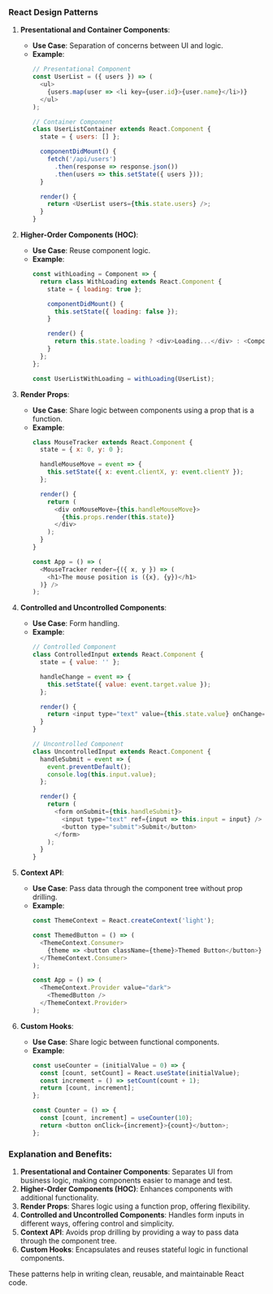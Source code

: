 ### React Design Patterns

1. **Presentational and Container Components**:
   - **Use Case**: Separation of concerns between UI and logic.
   - **Example**:
     ```javascript
     // Presentational Component
     const UserList = ({ users }) => (
       <ul>
         {users.map(user => <li key={user.id}>{user.name}</li>)}
       </ul>
     );

     // Container Component
     class UserListContainer extends React.Component {
       state = { users: [] };

       componentDidMount() {
         fetch('/api/users')
           .then(response => response.json())
           .then(users => this.setState({ users }));
       }

       render() {
         return <UserList users={this.state.users} />;
       }
     }
     ```

2. **Higher-Order Components (HOC)**:
   - **Use Case**: Reuse component logic.
   - **Example**:
     ```javascript
     const withLoading = Component => {
       return class WithLoading extends React.Component {
         state = { loading: true };

         componentDidMount() {
           this.setState({ loading: false });
         }

         render() {
           return this.state.loading ? <div>Loading...</div> : <Component {...this.props} />;
         }
       };
     };

     const UserListWithLoading = withLoading(UserList);
     ```

3. **Render Props**:
   - **Use Case**: Share logic between components using a prop that is a function.
   - **Example**:
     ```javascript
     class MouseTracker extends React.Component {
       state = { x: 0, y: 0 };

       handleMouseMove = event => {
         this.setState({ x: event.clientX, y: event.clientY });
       };

       render() {
         return (
           <div onMouseMove={this.handleMouseMove}>
             {this.props.render(this.state)}
           </div>
         );
       }
     }

     const App = () => (
       <MouseTracker render={({ x, y }) => (
         <h1>The mouse position is ({x}, {y})</h1>
       )} />
     );
     ```

4. **Controlled and Uncontrolled Components**:
   - **Use Case**: Form handling.
   - **Example**:
     ```javascript
     // Controlled Component
     class ControlledInput extends React.Component {
       state = { value: '' };

       handleChange = event => {
         this.setState({ value: event.target.value });
       };

       render() {
         return <input type="text" value={this.state.value} onChange={this.handleChange} />;
       }
     }

     // Uncontrolled Component
     class UncontrolledInput extends React.Component {
       handleSubmit = event => {
         event.preventDefault();
         console.log(this.input.value);
       };

       render() {
         return (
           <form onSubmit={this.handleSubmit}>
             <input type="text" ref={input => this.input = input} />
             <button type="submit">Submit</button>
           </form>
         );
       }
     }
     ```

5. **Context API**:
   - **Use Case**: Pass data through the component tree without prop drilling.
   - **Example**:
     ```javascript
     const ThemeContext = React.createContext('light');

     const ThemedButton = () => (
       <ThemeContext.Consumer>
         {theme => <button className={theme}>Themed Button</button>}
       </ThemeContext.Consumer>
     );

     const App = () => (
       <ThemeContext.Provider value="dark">
         <ThemedButton />
       </ThemeContext.Provider>
     );
     ```

6. **Custom Hooks**:
   - **Use Case**: Share logic between functional components.
   - **Example**:
     ```javascript
     const useCounter = (initialValue = 0) => {
       const [count, setCount] = React.useState(initialValue);
       const increment = () => setCount(count + 1);
       return [count, increment];
     };

     const Counter = () => {
       const [count, increment] = useCounter(10);
       return <button onClick={increment}>{count}</button>;
     };
     ```

### Explanation and Benefits:

1. **Presentational and Container Components**: Separates UI from business logic, making components easier to manage and test.
2. **Higher-Order Components (HOC)**: Enhances components with additional functionality.
3. **Render Props**: Shares logic using a function prop, offering flexibility.
4. **Controlled and Uncontrolled Components**: Handles form inputs in different ways, offering control and simplicity.
5. **Context API**: Avoids prop drilling by providing a way to pass data through the component tree.
6. **Custom Hooks**: Encapsulates and reuses stateful logic in functional components.

These patterns help in writing clean, reusable, and maintainable React code.
